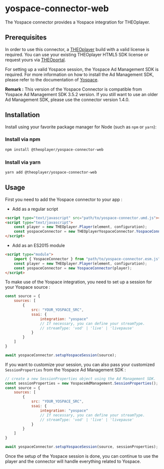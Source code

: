 # yospace-connector-web

The Yospace connector provides a Yospace integration for THEOplayer.

## Prerequisites
In order to use this connector, a [THEOplayer](https://www.npmjs.com/package/theoplayer) build with a valid license is required. You can use your existing THEOplayer HTML5 SDK license or request yours via [THEOportal](https://portal.theoplayer.com/).

For setting up a valid Yospace session, the Yospace Ad Management SDK is required. For more information on how to install the Ad Management SDK, please refer to the documentation of [Yospace](https://developer.yospace.com/). 

**Remark :** This version of the Yospace Connector is compatible from Yospace Ad Management SDK 3.5.2 version. If you still want to use an older Ad Management SDK, please use the connector version 1.4.0.

## Installation

Install using your favorite package manager for Node (such as `npm` or `yarn`):

### Install via npm

```bash
npm install @theoplayer/yospace-connector-web
```

### Install via yarn

```bash
yarn add @theoplayer/yospace-connector-web
```

## Usage
First you need to add the Yospace connector to your app :

* Add as a regular script

```html
<script type="text/javascript" src="path/to/yospace-connector.umd.js"></script>
<script type="text/javascript">
    const player = new THEOplayer.Player(element, configuration);
    const yospaceConnector = new THEOplayerYospaceConnector.YospaceConnector(player);
</script>
```

* Add as an ES2015 module

```html
<script type="module">
    import { YospaceConnector } from "path/to/yospace-connector.esm.js";
    const player = new THEOplayer.Player(element, configuration);
    const yospaceConnector = new YospaceConnector(player);
</script>
```

To make use of the Yospace integration, you need to set up a session for your Yospace source :

```javascript
const source = {
    sources: [
        {
            src: "YOUR_YOSPACE_SRC",
            ssai: {
                integration: "yospace"
                // If necessary, you can define your streamType.
                // streamType: 'vod' | 'live' | 'livepause'
            }
        }
    ]
}

await yospaceConnector.setupYospaceSession(source);
```

If you want to customize your session, you can also pass your customized `SessionProperties` from the Yospace Ad Management SDK :

```javascript
// create a new SessionProperties object using the Ad Management SDK.
const sessionProperties = new YospaceAdManagement.SessionProperties();
const source = {
    sources: [
        {
            src: "YOUR_YOSPACE_SRC",
            ssai: {
                integration: "yospace"
                // If necessary, you can define your streamType.
                // streamType: 'vod' | 'live' | 'livepause'
            }
        }
    ]
}

await yospaceConnector.setupYospaceSession(source, sessionProperties);
```

Once the setup of the Yospace session is done, you can continue to use the player and the connector will handle everything related to Yospace.
